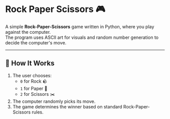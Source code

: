 # Rock Paper Scissors 🎮

A simple **Rock-Paper-Scissors** game written in Python, where you play against the computer.  
The program uses ASCII art for visuals and random number generation to decide the computer's move.

---

## 📜 How It Works

1. The user chooses:
   - `0` for Rock 🪨
   - `1` for Paper 📄
   - `2` for Scissors ✂️
2. The computer randomly picks its move.
3. The game determines the winner based on standard Rock-Paper-Scissors rules.

